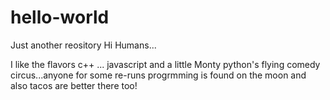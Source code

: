 # hello-world
Just another reository
Hi Humans...

I like the flavors c++ ... javascript
and a little Monty python's flying
comedy circus...anyone for some re-runs
progrmming is found on the moon
and also tacos are better there too!
